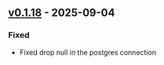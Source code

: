 ## [v0.1.18](https://pypi.org/project/amsdal-glue-connections/0.1.18/) - 2025-09-04

### Fixed

- Fixed drop null in the postgres connection
